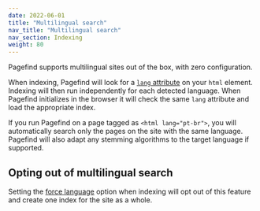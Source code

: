 ```yaml
---
date: 2022-06-01
title: "Multilingual search"
nav_title: "Multilingual search"
nav_section: Indexing
weight: 80
---
```


Pagefind supports multilingual sites out of the box, with zero configuration. 

When indexing, Pagefind will look for a [`lang` attribute](https://developer.mozilla.org/en-US/docs/Web/HTML/Global_attributes/lang) on your `html` element. Indexing will then run independently for each detected language. When Pagefind initializes in the browser it will check the same `lang` attribute and load the appropriate index. 

If you run Pagefind on a page tagged as `<html lang="pt-br">`, you will automatically search only the pages on the site with the same language. Pagefind will also adapt any stemming algorithms to the target language if supported.

## Opting out of multilingual search

Setting the [force language](/docs/config-options/#force-language) option when indexing will opt out of this feature and create one index for the site as a whole.
